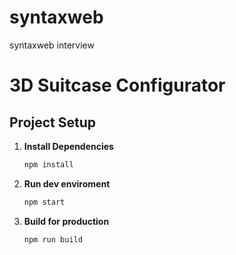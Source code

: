 # syntaxweb
syntaxweb interview

# 3D Suitcase Configurator

## Project Setup

1. **Install Dependencies**
   ```sh
   npm install

2. **Run dev enviroment**
   ```sh
   npm start

3. **Build for production**
   ```sh
   npm run build
